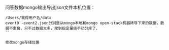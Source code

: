 问答数据mongo输出导出json文件本机位置：
```
/Users/我得用户名/data    
event0 -event2.json分别是从mongo本地和mongo open-stack机器拷导下来的数据，数据不重叠，只不过数据太多，爬到指定量级手动分库了、
``

修改mongo存储位置